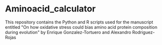 # Aminoacid_calculator

This repository contains the Python and R scripts used for the manuscript entitled "On how oxidative stress could bias amino acid protein composition during evolution" by Enrique Gonzalez-Tortuero and Alexandro Rodriguez-Rojas
